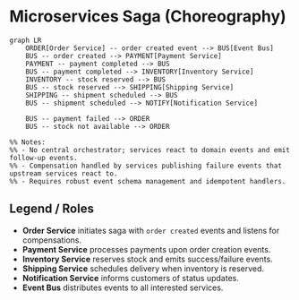 # Microservices Saga (Choreography)

```mermaid
graph LR
    ORDER[Order Service] -- order created event --> BUS[Event Bus]
    BUS -- order created --> PAYMENT[Payment Service]
    PAYMENT -- payment completed --> BUS
    BUS -- payment completed --> INVENTORY[Inventory Service]
    INVENTORY -- stock reserved --> BUS
    BUS -- stock reserved --> SHIPPING[Shipping Service]
    SHIPPING -- shipment scheduled --> BUS
    BUS -- shipment scheduled --> NOTIFY[Notification Service]

    BUS -- payment failed --> ORDER
    BUS -- stock not available --> ORDER

%% Notes:
%% - No central orchestrator; services react to domain events and emit follow-up events.
%% - Compensation handled by services publishing failure events that upstream services react to.
%% - Requires robust event schema management and idempotent handlers.
```

## Legend / Roles

- **Order Service** initiates saga with `order created` events and listens for compensations.
- **Payment Service** processes payments upon order creation events.
- **Inventory Service** reserves stock and emits success/failure events.
- **Shipping Service** schedules delivery when inventory is reserved.
- **Notification Service** informs customers of status updates.
- **Event Bus** distributes events to all interested services.
